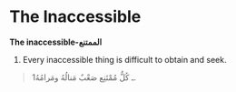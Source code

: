The Inaccessible
================

**The inaccessible-الممتنع**

1. Every inaccessible thing is difficult to obtain and seek.

> 1ـ كُلُّ مُمْتَنِع صَعْبٌ مَنالُهُ ومَرامُهُ.


